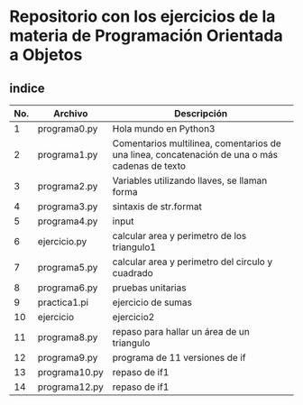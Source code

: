  # Repositorio con los ejercicios de la materia de Programación Orientada a Objetos

## indice

|No.|Archivo|Descripción|
|--|--|--|
|1|programa0.py|Hola mundo en Python3|
|2|programa1.py|Comentarios multilinea, comentarios de una linea, concatenación de una o más cadenas de texto|
|3|programa2.py| Variables utilizando llaves, se llaman forma|
|4|programa3.py|sintaxis de str.format|
|5|programa4.py|input|
|6|ejercicio.py|calcular area y perimetro de los triangulo1
|7|programa5.py|calcular area y perimetro del circulo y cuadrado|
|8| programa6.py|pruebas unitarias|
|9|practica1.pi|ejercicio de sumas|
|10|ejercicio|ejercicio2|
|11|programa8.py|repaso para hallar un área de un triangulo|
|12|programa9.py|programa de 11 versiones de if|
|13|programa10.py|repaso de if1|
|14|programa12.py|repaso de if1|
